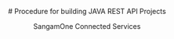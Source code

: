 <p align="center"># Procedure for building JAVA REST API Projects</p>
<p align="center">SangamOne Connected Services</p>

